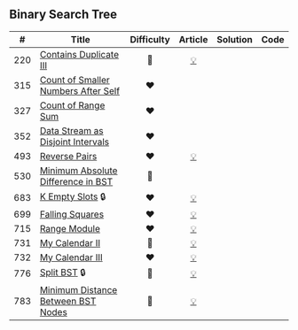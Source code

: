 
## Binary Search Tree

|#|Title|Difficulty|Article|Solution|Code|
|:---:|---|:---:|:---:|:---:|:---:|
|220|[Contains Duplicate III](https://leetcode.com/problems/contains-duplicate-iii) |🧡|[💡](https://leetcode.com/articles/contains-duplicate-iii)|||
|315|[Count of Smaller Numbers After Self](https://leetcode.com/problems/count-of-smaller-numbers-after-self) |❤️||||
|327|[Count of Range Sum](https://leetcode.com/problems/count-of-range-sum) |❤️||||
|352|[Data Stream as Disjoint Intervals](https://leetcode.com/problems/data-stream-as-disjoint-intervals) |❤️||||
|493|[Reverse Pairs](https://leetcode.com/problems/reverse-pairs) |❤️|[💡](https://leetcode.com/articles/reverse-pairs)|||
|530|[Minimum Absolute Difference in BST](https://leetcode.com/problems/minimum-absolute-difference-in-bst) |💚||||
|683|[K Empty Slots](https://leetcode.com/problems/k-empty-slots) 🔒|❤️|[💡](https://leetcode.com/articles/k-empty-slots)|||
|699|[Falling Squares](https://leetcode.com/problems/falling-squares) |❤️|[💡](https://leetcode.com/articles/falling-squares)|||
|715|[Range Module](https://leetcode.com/problems/range-module) |❤️|[💡](https://leetcode.com/articles/range-module)|||
|731|[My Calendar II](https://leetcode.com/problems/my-calendar-ii) |🧡|[💡](https://leetcode.com/articles/my-calendar-ii)|||
|732|[My Calendar III](https://leetcode.com/problems/my-calendar-iii) |❤️|[💡](https://leetcode.com/articles/my-calendar-iii)|||
|776|[Split BST](https://leetcode.com/problems/split-bst) 🔒|🧡|[💡](https://leetcode.com/articles/split-bst)|||
|783|[Minimum Distance Between BST Nodes](https://leetcode.com/problems/minimum-distance-between-bst-nodes) |💚|[💡](https://leetcode.com/articles/minimum-distance-between-bst-nodes)|||

